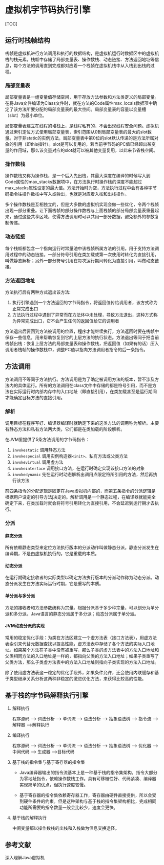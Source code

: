 # 虚拟机字节码执行引擎

[TOC]

## 运行时栈帧结构

栈帧是虚拟机进行方法调用和执行的数据结构，是虚拟机运行时数据区中的虚拟机栈的栈元素。栈帧中存储了局部变量表、操作数栈、动态链接、方法返回地址等信息，每个方法的调用直到完成都对应着一个栈帧在虚拟机栈中从入栈到出栈的过程。

### 局部变量表

局部变量表是一组变量值存储空间，用于存放方法参数和方法类定义的局部变量。在将Java文件编译为Class文件时，就在方法的Code属性max_locals数据项中确定了该方法所要分配的局部变量表的最大空间。局部变量表的容量以变量槽（slot）为最小单位。

局部变量表建立在线程的堆栈上，是线程私有的，不会出现线程安全问题。虚拟机通过索引定位方式使用局部变量表，索引范围从0到局部变量表的最大的slot数量。对于非static的实例方法，局部变量表中第0位的slot默认传递的是方法所属对象的引用（即this指针）。slot是可以复用的，若当前字节码的PC值已经超出某变量的作用域，那么该变量对应的slot就可以被其他变量复用，以此来节省栈空间。

### 操作数栈

操作数栈又称为操作栈，是一个后入先出栈，其最大深度在编译的时候写入到Code属性的max_stacks数据项中，在方法执行时操作栈的深度不能超过max_stacks属性设定的最大值。方法开始时为空，方法执行过程中会有各种字节码指令往操作数栈中写入或弹出，也就是对应着入栈和出栈操作。

多个操作数栈是互相独立的，但是大多数的虚拟机实现会做一些优化，令两个栈帧出现一部分重叠。让下面栈帧的部分操作数栈与上面栈帧的部分局部变量表重叠起来，通过这些共享区域，使得方法调用时可以共用一部分数据，避免额外的参数复制传递。

### 动态链接

每个栈帧都包含一个指向运行时常量池中该栈帧所属方法的引用，用于支持方法调用过程中的动态链接。一部分符号引用在类加载或第一次使用时转化为直接引用，叫做静态解析；另外一部分符号引用在每次运行期间转化为直接引用，叫做动态链接。

### 方法返回地址

方法执行后有两种方式退出该方法:

1. 执行引擎遇到一个方法返回的字节码指令，将返回值传给调用者，该方式称为正常完成出口
2. 方法执行过程中遇到了异常而在方法体中未处理，导致方法退出，这种方式称为异常完成出口，它不会产生任何的返回值给它的调用者

方法退出后要回到方法被调用的位置，程序才能继续执行，方法返回时要在栈帧中保存一些信息，用来帮助恢复到它的上层方法的执行状态。方法退出等同于把当前栈帧出栈：恢复上层方法的局部变量表和操作数栈，把返回值（如果有的话）压入调用者栈帧的操作数栈中，调整PC值以指向方法调用者指令的后一条指令。



## 方法调用

方法调用不等同于方法执行。方法调用是为了确定被调用方法的版本，暂不涉及方法内的具体运行。所有的方法调用在class文件中存储的都是符号引用，而不是方法在实际运行时内部内存中的入口地址（即直接引用），在类加载甚至是运行期间才能确定目标方法的直接引用。

### 解析

调用目标在程序写好、编译器编译时就确定下来的这类方法的调用称为解析。主要有静态方法和私有方法两大类，它们都是在类加载的阶段解析。

在JVM里提供了5条方法调用的字节码指令：

1. ```invokestatic```  调用静态方法
2. ```invokespecial``` 调用实例构造器```<init>```、私有方法或父类方法
3. ```invokevirtual``` 调用虚方法
4. ```invokeinterface``` 调用接口方法，在运行时确定实现该接口方法的对象
5. ```invokedynamic```  先在运行时动态解析出调用点限定符所引用的方法，然后再执行该方法

前四条指令的分配逻辑是固定在Java虚拟机内部的，而第五条指令的分派逻辑是根据用户设定的引导方法j决定的。解析调用是一个静态过程，在编译器就能完全确定下来，在类加载时就会将符号引用转化为直接引用，不会延迟到运行期才去执行。

### 分派

#### 静态分派

所有依赖静态类型来定位方法执行版本的分派动作叫做静态分派。静态分派发生在编译期，不是由虚拟机执行的，它是重载的本质。

#### 动态分派

在运行期确定接收者的实际类型以确定方法执行版本的分派动作称为动态分派。动态分派发生在方法实际运行时期，它是重写的本质。

#### 单分派与多分派

方法的接收者和方法参数统称为宗量。根据分派基于多少种宗量，可以划分为单分派和多分派。Java语言的静态分派属于多分派；动态分派属于单分派。

#### JVM动态分派的实现

常用的稳定优化手段：为类在方法区建立一个虚方法表（接口方法表），用虚方法表索引来代替元数据查找以提高性能，虚方法表中存储了各个方法的实际入口地址。如果某个方法在子类中没有被重写，那么子类的虚方法表中的方法入口地址和父类相同方法的入口地址是一样的，都指向父类的方法入口地址；如果子类重写了父类方法，那么子类虚方法表中的方法入口地址则指向子类实现的方法入口地址。

除了使用虚方法表这一稳定的优化手段外，如果条件允许，还会使用内联缓存和基于类型继承关系分析这两种非稳定的激进优化方法，来获得比较高的性能。



## 基于栈的字节码解释执行引擎

1. 解释执行

   程序源码 --> 词法分析 --> 单词流 --> 语法分析 --> 抽象语法树 --> 指令流 --> 解释器 -->解释执行

2. 编译执行

   程序源码 --> 词法分析 --> 单词流 --> 语法分析 --> 抽象语法树 --> 优化器 --> 中间代码 --> 生成器 -->目标代码

3. 基于栈的指令集与基于寄存器的指令集

   - Java编译器输出的指令流基本上是一种基于栈的指令集架构，指令大部分为零地址指令，依赖操作数栈工作。具有可移植性好、代码紧凑、编译器实现简单的优点，但执行速度较慢。

   - 基于寄存器的指令集依赖寄存器工作，寄存器由硬件直接提供，所以会受到硬件条件的约束，但是这种架构与基于栈的指令集架构相比，完成相同功能所需要的指令数量一般会比较少，速度会更快。

4. 基于栈的解释执行

   中间变量都以操作数栈的出栈和入栈做为信息交换途径。



## 参考文献

深入理解Java虚拟机